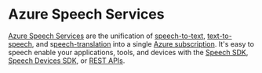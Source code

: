 # Azure Speech Services

[Azure Speech Services](https://docs.microsoft.com/azure/cognitive-services/speech-service/?WT.mc_id=mrdocs-github-ayyonet) are the unification of [speech-to-text](https://docs.microsoft.com/azure/cognitive-services/speech-service/speech-to-text?WT.mc_id=mrdocs-github-ayyonet), [text-to-speech](https://docs.microsoft.com/azure/cognitive-services/speech-service/text-to-speech?WT.mc_id=mrdocs-github-ayyonet), and s[peech-translation](https://docs.microsoft.com/azure/cognitive-services/speech-service/speech-translation?WT.mc_id=mrdocs-github-ayyonet) into a single [Azure subscription](https://azure.microsoft.com/free/?WT.mc_id=mrdocs-github-ayyonet). It's easy to speech enable your applications, tools, and devices with the [Speech SDK](https://docs.microsoft.com/azure/cognitive-services/speech-service/speech-sdk?WT.mc_id=mrdocs-github-ayyonet), [Speech Devices SDK](https://docs.microsoft.com/azure/cognitive-services/Speech-Service/speech-devices-sdk-android-quickstart?WT.mc_id=mrdocs-github-ayyonet), or [REST APIs](https://docs.microsoft.com/azure/cognitive-services/speech-service/overview?WT.mc_id=mrdocs-github-ayyonet#reference-docs).

